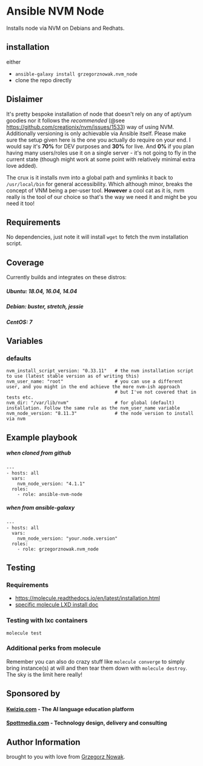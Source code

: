 # Ansible NVM Node

Installs node via NVM on Debians and Redhats.

## installation ##

either
* `ansible-galaxy install grzegorznowak.nvm_node`
* clone the repo directly

## Dislaimer ## 
It's pretty bespoke installation of node that doesn't rely on any of apt/yum goodies 
nor it follows the *recommended* (@see https://github.com/creationix/nvm/issues/1533) way of using NVM.
Additionally versioning is only achievable via Ansible itself. 
Please make sure the setup given here is the one you actually do require on your end.
I would say it's __70%__ for DEV purposes and __30%__ for live. 
And __0%__ if you plan having many users/roles use it on a single server - it's not going to fly in the current state 
(though might work at some point with relatively minimal extra love added).

The crux is it installs nvm into a global path and symlinks it back to `/usr/local/bin` for general accessibility. 
Which although minor, breaks the concept of VNM being a per-user tool. 
__However__ a cool cat as it is, nvm really is the tool of our choice so that's the way we need it and might be you need it too!
 
## Requirements

No dependencies, just note it will install `wget` to fetch the nvm installation script.

## Coverage

Currently builds and integrates on these distros:

##### Ubuntu: 18.04, 16.04, 14.04
##### Debian: buster, stretch, jessie
##### CentOS: 7  
 

## Variables

### defaults
    nvm_install_script_version: "0.33.11"   # the nvm installation script to use (latest stable version as of writing this)
    nvm_user_name: "root"                   # you can use a different user, and you might in the end achieve the more nvm-ish approach
                                            # but I've not covered that in tests etc.  
    nvm_dir: "/var/lib/nvm"                 # for global (default) installation. Follow the same rule as the nvm_user_name variable
    nvm_node_version: "8.11.3"              # the node version to install via nvm
             

## Example playbook 
##### when cloned from github

    ---
    - hosts: all
      vars:
        nvm_node_version: "4.1.1"
      roles:
        - role: ansible-nvm-node
        
##### when from ansible-galaxy

    ---
    - hosts: all
      vars:
        nvm_node_version: "your.node.version"
      roles:
        - role: grzegorznowak.nvm_node        

## Testing

### Requirements

* https://molecule.readthedocs.io/en/latest/installation.html
* [specific molecule LXD install doc](molecule/default/tests/INSTALL.rst)


### Testing with lxc containers

    molecule test

### Additional perks from molecule

Remember you can also do crazy stuff like `molecule converge` to simply bring instance(s) at will and then tear them down
with `molecule destroy`. The sky is the limit here really!

## Sponsored by

#### [Kwiziq.com](https://www.kwiziq.com) - The AI language education platform
#### [Spottmedia.com](http://www.spottmedia.com) - Technology design, delivery and consulting


## Author Information

brought to you with love from [Grzegorz Nowak](https://www.linkedin.com/in/grzegorz-nowak-356b7360/).
